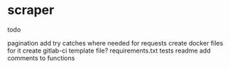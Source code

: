 # scraper
todo

pagination
add try catches where needed for requests
create docker files for it
create gitlab-ci template file?
requirements.txt
tests
readme
add comments to functions
